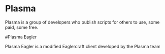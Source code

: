 # Plasma

Plasma is a group of developers who publish scripts for others to use, some paid, some free. 

#Plasma Eagler

Plasma Eagler is a modified Eaglercraft client developed by the Plasma team